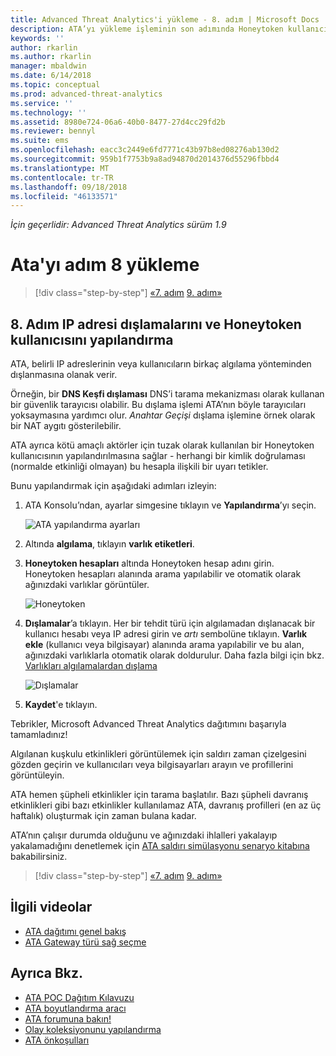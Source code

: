 ```yaml
---
title: Advanced Threat Analytics'i yükleme - 8. adım | Microsoft Docs
description: ATA’yı yükleme işleminin son adımında Honeytoken kullanıcısını yapılandırırsınız.
keywords: ''
author: rkarlin
ms.author: rkarlin
manager: mbaldwin
ms.date: 6/14/2018
ms.topic: conceptual
ms.prod: advanced-threat-analytics
ms.service: ''
ms.technology: ''
ms.assetid: 8980e724-06a6-40b0-8477-27d4cc29fd2b
ms.reviewer: bennyl
ms.suite: ems
ms.openlocfilehash: eacc3c2449e6fd7771c43b97b8ed08276ab130d2
ms.sourcegitcommit: 959b1f7753b9a8ad94870d2014376d55296fbbd4
ms.translationtype: MT
ms.contentlocale: tr-TR
ms.lasthandoff: 09/18/2018
ms.locfileid: "46133571"
---
```

*İçin geçerlidir: Advanced Threat Analytics sürüm 1.9*



# <a name="install-ata---step-8"></a>Ata'yı adım 8 yükleme

>[!div class="step-by-step"]
[«7. adım](vpn-integration-install-step.md)
[9. adım»](install-ata-step9-samr.md)

## <a name="step-8-configure-ip-address-exclusions-and-honeytoken-user"></a>8. Adım IP adresi dışlamalarını ve Honeytoken kullanıcısını yapılandırma
ATA, belirli IP adreslerinin veya kullanıcıların birkaç algılama yönteminden dışlanmasına olanak verir. 

Örneğin, bir **DNS Keşfi dışlaması** DNS’i tarama mekanizması olarak kullanan bir güvenlik tarayıcısı olabilir. Bu dışlama işlemi ATA’nın böyle tarayıcıları yoksaymasına yardımcı olur. *Anahtar Geçişi* dışlama işlemine örnek olarak bir NAT aygıtı gösterilebilir.    

ATA ayrıca kötü amaçlı aktörler için tuzak olarak kullanılan bir Honeytoken kullanıcısının yapılandırılmasına sağlar - herhangi bir kimlik doğrulaması (normalde etkinliği olmayan) bu hesapla ilişkili bir uyarı tetikler.

Bunu yapılandırmak için aşağıdaki adımları izleyin:

1.  ATA Konsolu’ndan, ayarlar simgesine tıklayın ve **Yapılandırma**’yı seçin.

    ![ATA yapılandırma ayarları](media/ATA-config-icon.png)

2.  Altında **algılama**, tıklayın **varlık etiketleri**.

2. **Honeytoken hesapları** altında Honeytoken hesap adını girin. Honeytoken hesapları alanında arama yapılabilir ve otomatik olarak ağınızdaki varlıklar görüntüler.

   ![Honeytoken](media/honeytoken.png)

3. **Dışlamalar**’a tıklayın. Her bir tehdit türü için algılamadan dışlanacak bir kullanıcı hesabı veya IP adresi girin ve *artı* sembolüne tıklayın. **Varlık ekle** (kullanıcı veya bilgisayar) alanında arama yapılabilir ve bu alan, ağınızdaki varlıklarla otomatik olarak doldurulur. Daha fazla bilgi için bkz. [Varlıkları algılamalardan dışlama](excluding-entities-from-detections.md)

   ![Dışlamalar](media/exclusions.png)

4.  **Kaydet**'e tıklayın.


Tebrikler, Microsoft Advanced Threat Analytics dağıtımını başarıyla tamamladınız!

Algılanan kuşkulu etkinlikleri görüntülemek için saldırı zaman çizelgesini gözden geçirin ve kullanıcıları veya bilgisayarları arayın ve profillerini görüntüleyin.

ATA hemen şüpheli etkinlikler için tarama başlatılır. Bazı şüpheli davranış etkinlikleri gibi bazı etkinlikler kullanılamaz ATA, davranış profilleri (en az üç haftalık) oluşturmak için zaman bulana kadar.

ATA’nın çalışır durumda olduğunu ve ağınızdaki ihlalleri yakalayıp yakalamadığını denetlemek için [ATA saldırı simülasyonu senaryo kitabına](https://docs.microsoft.com/enterprise-mobility-security/solutions/ata-attack-simulation-playbook) bakabilirsiniz.


>[!div class="step-by-step"]
[«7. adım](vpn-integration-install-step.md)
[9. adım»](install-ata-step9-samr.md)


## <a name="related-videos"></a>İlgili videolar
- [ATA dağıtımı genel bakış](https://channel9.msdn.com/Shows/Microsoft-Security/Overview-of-ATA-Deployment-in-10-Minutes)
- [ATA Gateway türü sağ seçme](https://channel9.msdn.com/Shows/Microsoft-Security/ATA-Deployment-Choose-the-Right-Gateway-Type)


## <a name="see-also"></a>Ayrıca Bkz.
- [ATA POC Dağıtım Kılavuzu](http://aka.ms/atapoc)
- [ATA boyutlandırma aracı](http://aka.ms/atasizingtool)
- [ATA forumuna bakın!](https://social.technet.microsoft.com/Forums/security/home?forum=mata)
- [Olay koleksiyonunu yapılandırma](configure-event-collection.md)
- [ATA önkoşulları](ata-prerequisites.md)

